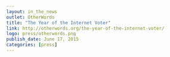 ```yaml
---
layout: in_the_news
outlet: OtherWords
title: "The Year of the Internet Voter"
link: http://otherwords.org/the-year-of-the-internet-voter/
logo: press/otherwords.png
publish_date: June 17, 2015
categories: [press]
---
```

